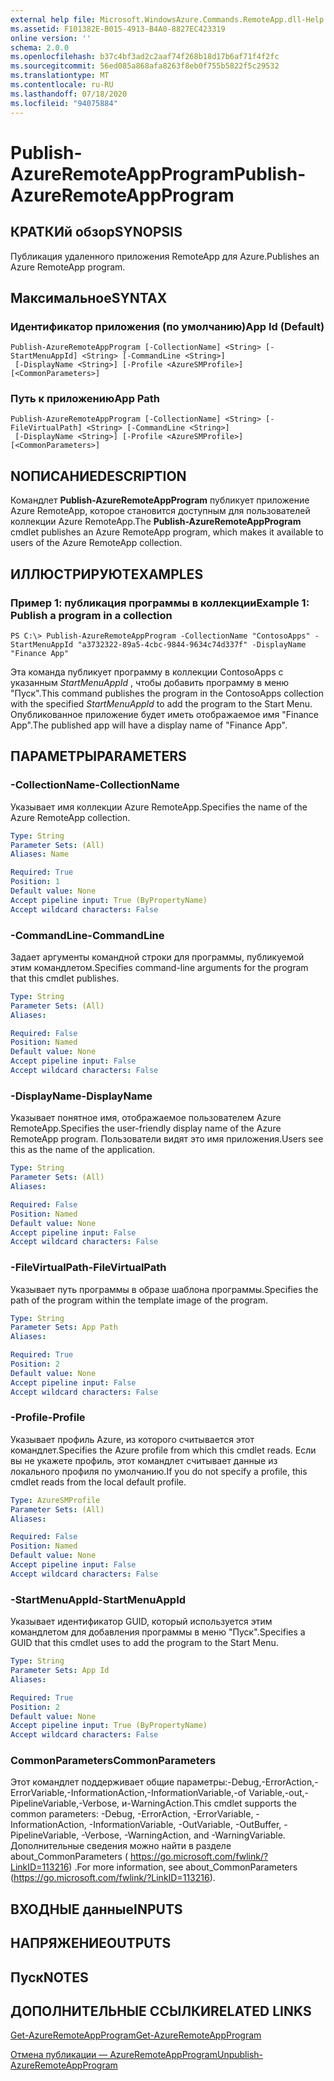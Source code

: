 ```yaml
---
external help file: Microsoft.WindowsAzure.Commands.RemoteApp.dll-Help.xml
ms.assetid: F101382E-B015-4913-B4A0-8827EC423319
online version: ''
schema: 2.0.0
ms.openlocfilehash: b37c4bf3ad2c2aaf74f268b18d17b6af71f4f2fc
ms.sourcegitcommit: 56ed085a868afa8263f8eb0f755b5822f5c29532
ms.translationtype: MT
ms.contentlocale: ru-RU
ms.lasthandoff: 07/18/2020
ms.locfileid: "94075884"
---
```

# <span data-ttu-id="3d011-101">Publish-AzureRemoteAppProgram</span><span class="sxs-lookup"><span data-stu-id="3d011-101">Publish-AzureRemoteAppProgram</span></span>

## <span data-ttu-id="3d011-102">КРАТКИй обзор</span><span class="sxs-lookup"><span data-stu-id="3d011-102">SYNOPSIS</span></span>
<span data-ttu-id="3d011-103">Публикация удаленного приложения RemoteApp для Azure.</span><span class="sxs-lookup"><span data-stu-id="3d011-103">Publishes an Azure RemoteApp program.</span></span>

## <span data-ttu-id="3d011-104">Максимальное</span><span class="sxs-lookup"><span data-stu-id="3d011-104">SYNTAX</span></span>

### <span data-ttu-id="3d011-105">Идентификатор приложения (по умолчанию)</span><span class="sxs-lookup"><span data-stu-id="3d011-105">App Id (Default)</span></span>
```
Publish-AzureRemoteAppProgram [-CollectionName] <String> [-StartMenuAppId] <String> [-CommandLine <String>]
 [-DisplayName <String>] [-Profile <AzureSMProfile>] [<CommonParameters>]
```

### <span data-ttu-id="3d011-106">Путь к приложению</span><span class="sxs-lookup"><span data-stu-id="3d011-106">App Path</span></span>
```
Publish-AzureRemoteAppProgram [-CollectionName] <String> [-FileVirtualPath] <String> [-CommandLine <String>]
 [-DisplayName <String>] [-Profile <AzureSMProfile>] [<CommonParameters>]
```

## <span data-ttu-id="3d011-107">NОПИСАНИЕ</span><span class="sxs-lookup"><span data-stu-id="3d011-107">DESCRIPTION</span></span>
<span data-ttu-id="3d011-108">Командлет **Publish-AzureRemoteAppProgram** публикует приложение Azure RemoteApp, которое становится доступным для пользователей коллекции Azure RemoteApp.</span><span class="sxs-lookup"><span data-stu-id="3d011-108">The **Publish-AzureRemoteAppProgram** cmdlet publishes an Azure RemoteApp program, which makes it available to users of the Azure RemoteApp collection.</span></span>

## <span data-ttu-id="3d011-109">ИЛЛЮСТРИРУЮТ</span><span class="sxs-lookup"><span data-stu-id="3d011-109">EXAMPLES</span></span>

### <span data-ttu-id="3d011-110">Пример 1: публикация программы в коллекции</span><span class="sxs-lookup"><span data-stu-id="3d011-110">Example 1: Publish a program in a collection</span></span>
```
PS C:\> Publish-AzureRemoteAppProgram -CollectionName "ContosoApps" -StartMenuAppId "a3732322-89a5-4cbc-9844-9634c74d337f" -DisplayName "Finance App"
```

<span data-ttu-id="3d011-111">Эта команда публикует программу в коллекции ContosoApps с указанным *StartMenuAppId* , чтобы добавить программу в меню "Пуск".</span><span class="sxs-lookup"><span data-stu-id="3d011-111">This command publishes the program in the ContosoApps collection with the specified *StartMenuAppId* to add the program to the Start Menu.</span></span>
<span data-ttu-id="3d011-112">Опубликованное приложение будет иметь отображаемое имя "Finance App".</span><span class="sxs-lookup"><span data-stu-id="3d011-112">The published app will have a display name of "Finance App".</span></span>

## <span data-ttu-id="3d011-113">ПАРАМЕТРЫ</span><span class="sxs-lookup"><span data-stu-id="3d011-113">PARAMETERS</span></span>

### <span data-ttu-id="3d011-114">-CollectionName</span><span class="sxs-lookup"><span data-stu-id="3d011-114">-CollectionName</span></span>
<span data-ttu-id="3d011-115">Указывает имя коллекции Azure RemoteApp.</span><span class="sxs-lookup"><span data-stu-id="3d011-115">Specifies the name of the Azure RemoteApp collection.</span></span>

```yaml
Type: String
Parameter Sets: (All)
Aliases: Name

Required: True
Position: 1
Default value: None
Accept pipeline input: True (ByPropertyName)
Accept wildcard characters: False
```

### <span data-ttu-id="3d011-116">-CommandLine</span><span class="sxs-lookup"><span data-stu-id="3d011-116">-CommandLine</span></span>
<span data-ttu-id="3d011-117">Задает аргументы командной строки для программы, публикуемой этим командлетом.</span><span class="sxs-lookup"><span data-stu-id="3d011-117">Specifies command-line arguments for the program that this cmdlet publishes.</span></span>

```yaml
Type: String
Parameter Sets: (All)
Aliases: 

Required: False
Position: Named
Default value: None
Accept pipeline input: False
Accept wildcard characters: False
```

### <span data-ttu-id="3d011-118">-DisplayName</span><span class="sxs-lookup"><span data-stu-id="3d011-118">-DisplayName</span></span>
<span data-ttu-id="3d011-119">Указывает понятное имя, отображаемое пользователем Azure RemoteApp.</span><span class="sxs-lookup"><span data-stu-id="3d011-119">Specifies the user-friendly display name of the Azure RemoteApp program.</span></span>
<span data-ttu-id="3d011-120">Пользователи видят это имя приложения.</span><span class="sxs-lookup"><span data-stu-id="3d011-120">Users see this as the name of the application.</span></span>

```yaml
Type: String
Parameter Sets: (All)
Aliases: 

Required: False
Position: Named
Default value: None
Accept pipeline input: False
Accept wildcard characters: False
```

### <span data-ttu-id="3d011-121">-FileVirtualPath</span><span class="sxs-lookup"><span data-stu-id="3d011-121">-FileVirtualPath</span></span>
<span data-ttu-id="3d011-122">Указывает путь программы в образе шаблона программы.</span><span class="sxs-lookup"><span data-stu-id="3d011-122">Specifies the path of the program within the template image of the program.</span></span>

```yaml
Type: String
Parameter Sets: App Path
Aliases: 

Required: True
Position: 2
Default value: None
Accept pipeline input: False
Accept wildcard characters: False
```

### <span data-ttu-id="3d011-123">-Profile</span><span class="sxs-lookup"><span data-stu-id="3d011-123">-Profile</span></span>
<span data-ttu-id="3d011-124">Указывает профиль Azure, из которого считывается этот командлет.</span><span class="sxs-lookup"><span data-stu-id="3d011-124">Specifies the Azure profile from which this cmdlet reads.</span></span>
<span data-ttu-id="3d011-125">Если вы не укажете профиль, этот командлет считывает данные из локального профиля по умолчанию.</span><span class="sxs-lookup"><span data-stu-id="3d011-125">If you do not specify a profile, this cmdlet reads from the local default profile.</span></span>

```yaml
Type: AzureSMProfile
Parameter Sets: (All)
Aliases: 

Required: False
Position: Named
Default value: None
Accept pipeline input: False
Accept wildcard characters: False
```

### <span data-ttu-id="3d011-126">-StartMenuAppId</span><span class="sxs-lookup"><span data-stu-id="3d011-126">-StartMenuAppId</span></span>
<span data-ttu-id="3d011-127">Указывает идентификатор GUID, который используется этим командлетом для добавления программы в меню "Пуск".</span><span class="sxs-lookup"><span data-stu-id="3d011-127">Specifies a GUID that this cmdlet uses to add the program to the Start Menu.</span></span>

```yaml
Type: String
Parameter Sets: App Id
Aliases: 

Required: True
Position: 2
Default value: None
Accept pipeline input: True (ByPropertyName)
Accept wildcard characters: False
```

### <span data-ttu-id="3d011-128">CommonParameters</span><span class="sxs-lookup"><span data-stu-id="3d011-128">CommonParameters</span></span>
<span data-ttu-id="3d011-129">Этот командлет поддерживает общие параметры:-Debug,-ErrorAction,-ErrorVariable,-InformationAction,-InformationVariable,-of Variable,-out,-PipelineVariable,-Verbose, и-WarningAction.</span><span class="sxs-lookup"><span data-stu-id="3d011-129">This cmdlet supports the common parameters: -Debug, -ErrorAction, -ErrorVariable, -InformationAction, -InformationVariable, -OutVariable, -OutBuffer, -PipelineVariable, -Verbose, -WarningAction, and -WarningVariable.</span></span> <span data-ttu-id="3d011-130">Дополнительные сведения можно найти в разделе about_CommonParameters ( https://go.microsoft.com/fwlink/?LinkID=113216) .</span><span class="sxs-lookup"><span data-stu-id="3d011-130">For more information, see about_CommonParameters (https://go.microsoft.com/fwlink/?LinkID=113216).</span></span>

## <span data-ttu-id="3d011-131">ВХОДНЫЕ данные</span><span class="sxs-lookup"><span data-stu-id="3d011-131">INPUTS</span></span>

## <span data-ttu-id="3d011-132">НАПРЯЖЕНИЕ</span><span class="sxs-lookup"><span data-stu-id="3d011-132">OUTPUTS</span></span>

## <span data-ttu-id="3d011-133">Пуск</span><span class="sxs-lookup"><span data-stu-id="3d011-133">NOTES</span></span>

## <span data-ttu-id="3d011-134">ДОПОЛНИТЕЛЬНЫЕ ССЫЛКИ</span><span class="sxs-lookup"><span data-stu-id="3d011-134">RELATED LINKS</span></span>

[<span data-ttu-id="3d011-135">Get-AzureRemoteAppProgram</span><span class="sxs-lookup"><span data-stu-id="3d011-135">Get-AzureRemoteAppProgram</span></span>](./Get-AzureRemoteAppProgram.md)

[<span data-ttu-id="3d011-136">Отмена публикации — AzureRemoteAppProgram</span><span class="sxs-lookup"><span data-stu-id="3d011-136">Unpublish-AzureRemoteAppProgram</span></span>](./Unpublish-AzureRemoteAppProgram.md)


